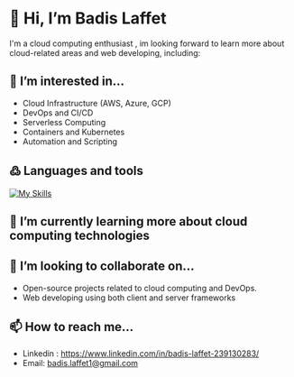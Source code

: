 # 👋 Hi, I’m Badis Laffet
I'm a cloud computing enthusiast , im looking forward to learn more about cloud-related areas and web developing, including:

## 👀 I’m interested in...
- Cloud Infrastructure (AWS, Azure, GCP)
- DevOps and CI/CD
- Serverless Computing
- Containers and Kubernetes
- Automation and Scripting

## ߷ Languages and tools
[![My Skills](https://skillicons.dev/icons?i=python,docker,git,ansible,kubernetes,aws,azure,jenkins,django,nextjs,nodejs,react,angular,c,cs,cpp,js,html,css)](https://skillicons.dev)

## 🌱 I’m currently learning more about cloud computing technologies

## 💞️ I’m looking to collaborate on...
- Open-source projects related to cloud computing and DevOps.
- Web developing using both client and server frameworks


## 📫 How to reach me...
- Linkedin : https://www.linkedin.com/in/badis-laffet-239130283/
- Email: badis.laffet1@gmail.com


